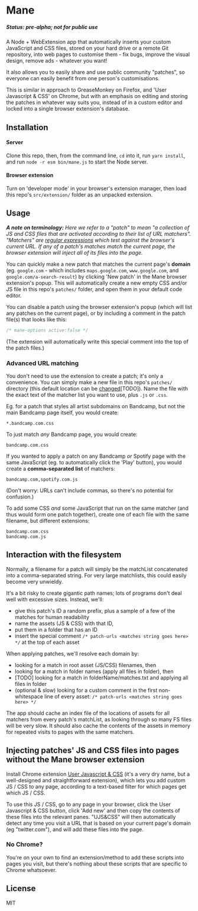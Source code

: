 # Mane

##### Status: pre-alpha; not for public use

A Node + WebExtension app that automatically inserts your custom JavaScript and CSS files, stored on your hard drive or a remote Git repository, into web pages to customise them - fix bugs, improve the visual design, remove ads - whatever you want! 

It also allows you to easily share and use public community "patches", so everyone can easily benefit from one person's customisations. 

This is similar in approach to GreaseMonkey on Firefox, and 'User Javascript & CSS' on Chrome, but with an emphasis on editing and storing the patches in whatever way suits you, instead of in a custom editor and locked into a single browser extension's database.

## Installation

#### Server

Clone this repo, then, from the command line, `cd` into it, run `yarn install`, and run `node -r esm bin/mane.js` to start the Node server.

#### Browser extension

Turn on 'developer mode' in your browser's extension manager, then load this repo's `src/extension/` folder as an unpacked extension.

## Usage

<i>**A note on terminology:** Here we refer to a "patch" to mean "a collection of JS and CSS files that are activated according to their list of URL matchers". "Matchers" are [regular expressions](https://regexr.com/) which test against the browser's current URL. If any of a patch's matches match the current page, the browser extension will inject all of its files into the page.</i>

You can quickly make a new patch that matches the current page's **domain** (eg. `google.com` - which includes `maps.google.com`, `www.google.com`, and `google.com/a-search-result`) by clicking 'New patch' in the Mane browser extension's popup. This will automatically create a new empty CSS and/or JS file in this repo's `patches/` folder, and open them in your default code editor. 

You can disable a patch using the browser extension's popup (which will list any patches on the current page), or by including a comment in the patch file(s) that looks like this:

```javascript
/* mane-options active:false */
```

(The extension will automatically write this special comment into the top of the patch files.)

### Advanced URL matching

You don't need to use the extension to create a patch; it's only a convenience. You can simply make a new file in this repo's `patches/` directory (this default location can be [changed](#configuration)[TODO]). Name the file with the exact text of the matcher list you want to use, plus `.js` or `.css`.

Eg. for a patch that styles all artist subdomains on Bandcamp, but not the main Bandcamp page itself, you would create:

```
*.bandcamp.com.css
```

To just match *any* Bandcamp page, you would create:

```
bandcamp.com.css
```

If you wanted to apply a patch on any Bandcamp *or* Spotify page with the same JavaScript (eg. to automatically click the 'Play' button), you would create a **comma-separated list** of matchers:

```
bandcamp.com,spotify.com.js
```

(Don't worry: URLs can't include commas, so there's no potential for confusion.)

To add some CSS *and* some JavaScript that run on the same matcher (and thus would form one patch together), create one of each file with the same filename, but different extensions:

```
bandcamp.com.css
bandcamp.com.js
```

## Interaction with the filesystem

Normally, a filename for a patch will simply be the matchList concatenated into a comma-separated string. For very large matchlists, this could easily become very unwieldy.

It's a bit risky to create gigantic path names; lots of programs don't deal well with excessive sizes. Instead, we'll: 
	
- give this patch's ID a random prefix, plus a sample of a few of the matches for human readability
- name the assets (JS & CSS) with that ID,
- put them in a folder that has an ID 
- insert the special comment `/* patch-urls <matches string goes here> */` at the top of each asset

When applying patches, we'll resolve each domain by:
	
- looking for a match in root asset (JS/CSS) filenames, then
- looking for a match in folder names (apply all files in folder), then
- [TODO] looking for a match in folderName/matches.txt and applying all files in folder
- (optional & slow) looking for a custom comment in the first non-whitespace line of every asset: `/* patch-urls <matches string goes here> */`

The app should cache an index file of the locations of assets for all matchers from every patch's matchList, as looking through so many FS files will be very slow. It should also cache the contents of the assets in memory for repeated visits to pages with the same matchers.

## Injecting patches' JS and CSS files into pages without the Mane browser extension

Install Chrome extension [User Javascript & CSS](https://chrome.google.com/webstore/detail/user-javascript-and-css/nbhcbdghjpllgmfilhnhkllmkecfmpld) (it's a very dry name, but a well-designed and straightforward extension), which lets you add custom JS / CSS to any page, according to a text-based filter for which pages get which JS / CSS. 

To use this JS / CSS, go to any page in your browser, click the User Javascript & CSS button, click 'Add new' and then copy the contents of these files into the relevant panes. "UJS&CSS" will then automatically detect any time you visit a URL that is based on your current page's domain (eg "twitter.com"), and will add these files into the page.

### No Chrome?

You're on your own to find an extension/method to add these scripts into pages you visit, but there's nothing about these scripts that are specific to Chrome whatsoever.

## License

MIT